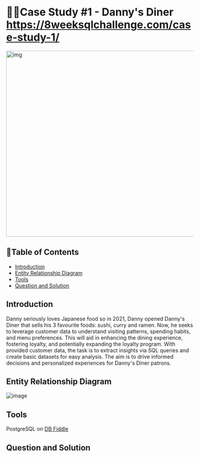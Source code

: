 # 👨‍🍳Case Study #1 - Danny's Diner https://8weeksqlchallenge.com/case-study-1/
<img src ="https://github.com/austinosho/8-Week-SQL-Challenge/assets/166131518/c6c9a110-a235-4206-ba49-9e666e4afa40" alt="img" width="600" height="500">

## 📖Table of Contents
- [Introduction](#introduction)
- [Entity Relationship Diagram](#entity-relationship-diagram)
- [Tools](#tools)
- [Question and Solution](#question-and-solution)

## Introduction
Danny seriously loves Japanese food so in 2021, Danny opened Danny's Diner that sells his 3 favourite foods: sushi, curry and ramen. Now, he seeks to leverage customer data to understand visiting patterns, spending habits, and menu preferences. This will aid in enhancing the dining experience, fostering loyalty, and potentially expanding the loyalty program. With provided customer data, the task is to extract insights via SQL queries and create basic datasets for easy analysis. The aim is to drive informed decisions and personalized experiences for Danny's Diner patrons.

## Entity Relationship Diagram
![image](https://github.com/austinosho/8-Week-SQL-Challenge/assets/166131518/a30b0420-4f1c-456b-952e-315bce987b1e)

## Tools 
PostgreSQL on [DB Fiddle](https://www.db-fiddle.com/f/2rM8RAnq7h5LLDTzZiRWcd/138)

## Question and Solution



